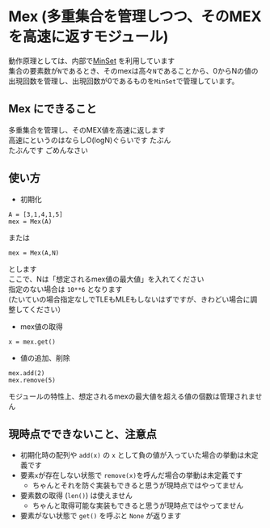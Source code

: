 # Mex (多重集合を管理しつつ、そのMEXを高速に返すモジュール)

動作原理としては、内部で[MinSet](https://github.com/prd-xxx/gorichan_kyopro_library/tree/main/deletable_heapq) を利用しています  
集合の要素数が`N`であるとき、そのmexは高々`N`であることから、0からNの値の出現回数を管理し、出現回数が0であるものを`MinSet`で管理しています。  

## Mex にできること

多重集合を管理し、そのMEX値を高速に返します  
高速にというのはならしO(logN)ぐらいです たぶん  
たぶんです ごめんなさい  

## 使い方

* 初期化

```
A = [3,1,4,1,5]
mex = Mex(A)
``` 
または  
```
mex = Mex(A,N)
```
とします  
ここで、Nは「想定されるmex値の最大値」を入れてください  
指定のない場合は `10**6` となります  
(たいていの場合指定なしでTLEもMLEもしないはずですが、きわどい場合に調整してください） 

* mex値の取得

```
x = mex.get()
```

* 値の追加、削除  

```
mex.add(2) 
mex.remove(5)  
```

モジュールの特性上、想定されるmexの最大値を超える値の個数は管理されません  

## 現時点でできないこと、注意点
 
* 初期化時の配列や `add(x)` の `x` として負の値が入っていた場合の挙動は未定義です  
* 要素`x`が存在しない状態で `remove(x)`を呼んだ場合の挙動は未定義です
   * ちゃんとそれを防ぐ実装もできると思うが現時点ではやってません
* 要素数の取得 (`len()`) は使えません
  * ちゃんと取得可能な実装もできると思うが現時点ではやってません
* 要素がない状態で `get()` を呼ぶと `None` が返ります

